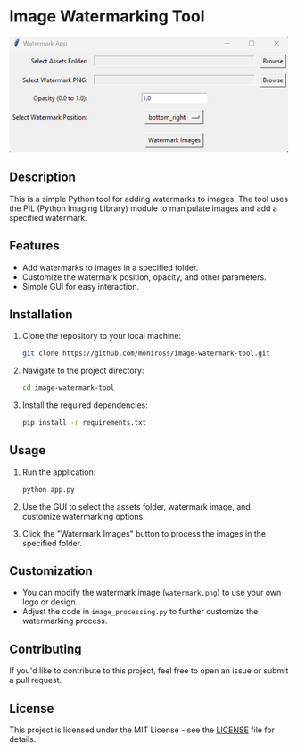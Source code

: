 # Image Watermarking Tool

<img src="screenshot.png" alt="Screenshot" width="500">

## Description

This is a simple Python tool for adding watermarks to images. The tool uses the PIL (Python Imaging Library) module to manipulate images and add a specified watermark.

## Features

- Add watermarks to images in a specified folder.
- Customize the watermark position, opacity, and other parameters.
- Simple GUI for easy interaction.

## Installation

1. Clone the repository to your local machine:

   ```bash
   git clone https://github.com/moniross/image-watermark-tool.git
   ```

2. Navigate to the project directory:

   ```bash
   cd image-watermark-tool
   ```

3. Install the required dependencies:

   ```bash
   pip install -r requirements.txt
   ```

## Usage

1. Run the application:

   ```bash
   python app.py
   ```

2. Use the GUI to select the assets folder, watermark image, and customize watermarking options.

3. Click the "Watermark Images" button to process the images in the specified folder.

## Customization

- You can modify the watermark image (`watermark.png`) to use your own logo or design.
- Adjust the code in `image_processing.py` to further customize the watermarking process.

## Contributing

If you'd like to contribute to this project, feel free to open an issue or submit a pull request.

## License

This project is licensed under the MIT License - see the [LICENSE](LICENSE) file for details.
